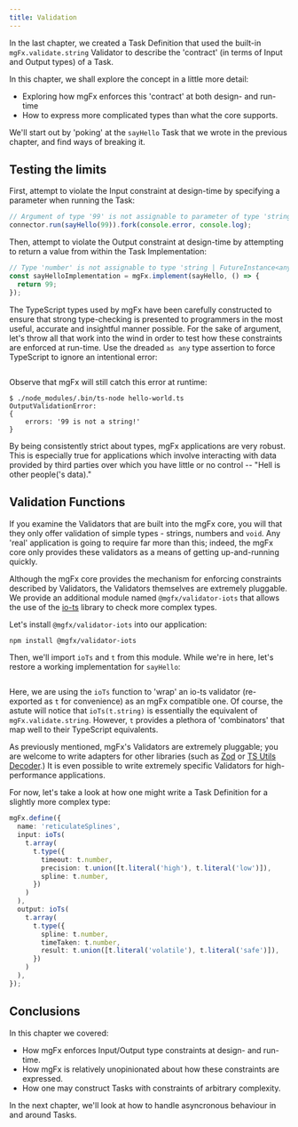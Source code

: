 ```yaml
---
title: Validation
---
```


In the last chapter, we created a Task Definition that used the built-in `mgFx.validate.string` Validator to describe the 'contract' (in terms of Input and Output types) of a Task.

In this chapter, we shall explore the concept in a little more detail:

- Exploring how mgFx enforces this 'contract' at both design- and run-time
- How to express more complicated types than what the core supports.

We'll start out by 'poking' at the `sayHello` Task that we wrote in the previous chapter, and find ways of breaking it.

## Testing the limits

First, attempt to violate the Input constraint at design-time by specifying a parameter when running the Task:

```typescript
// Argument of type '99' is not assignable to parameter of type 'string'.
connector.run(sayHello(99)).fork(console.error, console.log);
```

Then, attempt to violate the Output constraint at design-time by attempting to return a value from within the Task Implementation:

```typescript
// Type 'number' is not assignable to type 'string | FutureInstance<any, string>'.
const sayHelloImplementation = mgFx.implement(sayHello, () => {
  return 99;
});
```

The TypeScript types used by mgFx have been carefully constructed to ensure that strong type-checking is presented to programmers in the most useful, accurate and insightful manner possible. For the sake of argument, let's throw all that work into the wind in order to test how these constraints are enforced at run-time. Use the dreaded `as any` type assertion to force TypeScript to ignore an intentional error:

```typescript file=./validation-1.ts
```

Observe that mgFx will still catch this error at runtime:

```
$ ./node_modules/.bin/ts-node hello-world.ts
OutputValidationError:
{
    errors: '99 is not a string!'
}
```

By being consistently strict about types, mgFx applications are very robust. This is especially true for applications which involve interacting with data provided by third parties over which you have little or no control -- "Hell is other people('s data)."

## Validation Functions

If you examine the Validators that are built into the mgFx core, you will that they only offer validation of simple types - strings, numbers and `void`. Any 'real' application is going to require far more than this; indeed, the mgFx core only provides these validators as a means of getting up-and-running quickly.

Although the mgFx core provides the mechanism for enforcing constraints described by Validators, the Validators themselves are extremely pluggable. We provide an additional module named `@mgfx/validator-iots` that allows the use of the [io-ts](https://github.com/gcanti/io-ts) library to check more complex types.

Let's install `@mgfx/validator-iots` into our application:

```bash npm2yarn
npm install @mgfx/validator-iots
```

Then, we'll import `ioTs` and `t` from this module. While we're in here, let's restore a working implementation for `sayHello`:

```typescript file=./validation-2.ts
```

Here, we are using the `ioTs` function to 'wrap' an io-ts validator (re-exported as `t` for convenience) as an mgFx compatible one. Of course, the astute will notice that `ioTs(t.string)` is essentially the equivalent of `mgFx.validate.string`. However, `t` provides a plethora of 'combinators' that map well to their TypeScript equivalents.

As previously mentioned, mgFx's Validators are extremely pluggable; you are welcome to write adapters for other libraries (such as [Zod](https://github.com/vriad/zod) or [TS Utils Decoder](https://github.com/ai-labs-team/ts-utils#decoder).) It is even possible to write extremely specific Validators for high-performance applications.

For now, let's take a look at how one might write a Task Definition for a slightly more complex type:

```typescript
mgFx.define({
  name: 'reticulateSplines',
  input: ioTs(
    t.array(
      t.type({
        timeout: t.number,
        precision: t.union([t.literal('high'), t.literal('low')]),
        spline: t.number,
      })
    )
  ),
  output: ioTs(
    t.array(
      t.type({
        spline: t.number,
        timeTaken: t.number,
        result: t.union([t.literal('volatile'), t.literal('safe')]),
      })
    )
  ),
});
```

## Conclusions

In this chapter we covered:

- How mgFx enforces Input/Output type constraints at design- and run-time.
- How mgFx is relatively unopinionated about how these constraints are expressed.
- How one may construct Tasks with constraints of arbitrary complexity.

In the next chapter, we'll look at how to handle asyncronous behaviour in and around Tasks.
